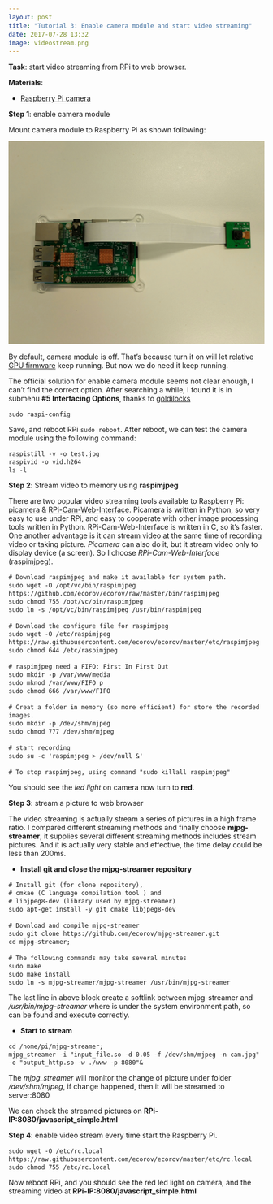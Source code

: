 ```yaml
---
layout: post
title: "Tutorial 3: Enable camera module and start video streaming"
date: 2017-07-28 13:32
image: videostream.png
---
```




**Task**: start video streaming from RPi to web browser. 

**Materials**: 

* [Raspberry Pi camera](https://www.raspberrypi.org/products/camera-module-v2/) 


**Step 1**: enable camera module

Mount camera module to Raspberry Pi as shown following:

![]( /images/videostream.png)

By default, camera module is off. That’s because turn it on will let relative [GPU firmware](https://www.raspberrypi.org/documentation/configuration/camera.md) keep running. But now we do need it keep running. 

The official solution for enable camera module seems not clear enough, I can’t find the correct option. After searching a while, I found it is in submenu **#5 Interfacing Options**, thanks to [goldilocks](https://raspberrypi.stackexchange.com/questions/68927/why-raspberry-pi-camera-wont-appear-on-rasp-config)

~~~
sudo raspi-config
~~~

Save, and reboot RPi `sudo reboot`. After reboot, we can test the camera module using the following command:

~~~
raspistill -v -o test.jpg
raspivid -o vid.h264
ls -l
~~~

**Step 2**: Stream video to memory using **raspimjpeg**

There are two popular video streaming tools available to Raspberry Pi: [picamera](https://picamera.readthedocs.io/en/release-1.13/) & [RPi-Cam-Web-Interface](http://elinux.org/RPi-Cam-Web-Interface). Picamera is written in Python, so very easy to use under RPi, and easy to cooperate with other image processing tools written in Python. RPi-Cam-Web-Interface is written in C, so it’s faster. One another advantage is it can stream video at the same time of recording video or taking picture. *Picamera* can also do it, but it stream video only to display device (a screen). So I choose *RPi-Cam-Web-Interface* (raspimjpeg).


~~~
# Download raspimjpeg and make it available for system path.
sudo wget -O /opt/vc/bin/raspimjpeg https://github.com/ecorov/ecorov/raw/master/bin/raspimjpeg
sudo chmod 755 /opt/vc/bin/raspimjpeg
sudo ln -s /opt/vc/bin/raspimjpeg /usr/bin/raspimjpeg

# Download the configure file for raspimjpeg
sudo wget -O /etc/raspimjpeg https://raw.githubusercontent.com/ecorov/ecorov/master/etc/raspimjpeg
sudo chmod 644 /etc/raspimjpeg

# raspimjpeg need a FIFO: First In First Out
sudo mkdir -p /var/www/media 
sudo mknod /var/www/FIFO p
sudo chmod 666 /var/www/FIFO

# Creat a folder in memory (so more efficient) for store the recorded images.
sudo mkdir -p /dev/shm/mjpeg
sudo chmod 777 /dev/shm/mjpeg

# start recording 
sudo su -c 'raspimjpeg > /dev/null &' 

# To stop raspimjpeg, using command "sudo killall raspimjpeg"
~~~

You should see the *led light* on camera now turn to **red**. 

**Step 3**: stream a picture to web browser

The video streaming is actually stream  a series of pictures in a high frame ratio. I compared different streaming methods and finally choose  **mjpg-streamer**, it supplies several different streaming methods includes stream pictures. And it is actually very stable and effective, the time delay could be less than 200ms. 

* **Install git and close the mjpg-streamer repository** 

~~~
# Install git (for clone repository), 
# cmkae (C language compilation tool ) and 
# libjpeg8-dev (library used by mjpg-streamer)
sudo apt-get install -y git cmake libjpeg8-dev

# Download and compile mjpg-streamer
sudo git clone https://github.com/ecorov/mjpg-streamer.git
cd mjpg-streamer; 

# The following commands may take several minutes
sudo make
sudo make install
sudo ln -s mjpg-streamer/mjpg-streamer /usr/bin/mjpg-streamer
~~~


The last line in above block create a softlink between mjpg-streamer and */usr/bin/mjpg-streamer* where is under the system environment path, so can be found and execute correctly. 

* **Start to stream**

~~~
cd /home/pi/mjpg-streamer;
mjpg_streamer -i "input_file.so -d 0.05 -f /dev/shm/mjpeg -n cam.jpg" -o "output_http.so -w ./www -p 8080"&
~~~

The *mjpg_streamer* will monitor the change of picture under folder */dev/shm/mjpeg*, if change happened, then it will be streamed to server:8080

We can check the streamed pictures on **RPi-IP:8080/javascript_simple.html**

**Step 4**: enable video stream every time start the Raspberry Pi.

~~~
sudo wget -O /etc/rc.local https://raw.githubusercontent.com/ecorov/ecorov/master/etc/rc.local
sudo chmod 755 /etc/rc.local
~~~

Now reboot RPi, and you should see the red led light on camera, and the streaming video at **RPi-IP:8080/javascript_simple.html**





